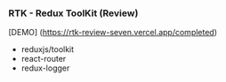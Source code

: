 ### RTK - Redux ToolKit (Review)
[DEMO] (https://rtk-review-seven.vercel.app/completed)

- reduxjs/toolkit
- react-router
- redux-logger
